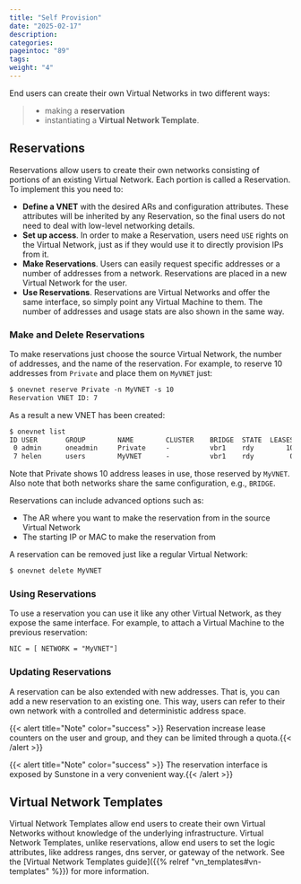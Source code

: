 ```yaml
---
title: "Self Provision"
date: "2025-02-17"
description:
categories:
pageintoc: "89"
tags:
weight: "4"
---
```


<a id="self-provision"></a>

<!--# Virtual Network Self-Provisioning -->

End users can create their own Virtual Networks in two different ways:

> - making a **reservation**
> - instantiating a **Virtual Network Template**.

<a id="vgg-vn-reservations"></a>

## Reservations

Reservations allow users to create their own networks consisting of portions of an existing Virtual Network. Each portion is called a Reservation. To implement this you need to:

- **Define a VNET** with the desired ARs and configuration attributes. These attributes will be inherited by any Reservation, so the final users do not need to deal with low-level networking details.
- **Set up access**. In order to make a Reservation, users need `USE` rights on the Virtual Network, just as if they would use it to directly provision IPs from it.
- **Make Reservations**. Users can easily request specific addresses or a number of addresses from a network. Reservations are placed in a new Virtual Network for the user.
- **Use Reservations**. Reservations are Virtual Networks and offer the same interface, so simply point any Virtual Machine to them. The number of addresses and usage stats are also shown in the same way.

### Make and Delete Reservations

To make reservations just choose the source Virtual Network, the number of addresses, and the name of the reservation. For example, to reserve 10 addresses from `Private` and place them on `MyVNET` just:

```default
$ onevnet reserve Private -n MyVNET -s 10
Reservation VNET ID: 7
```

As a result a new VNET has been created:

```default
$ onevnet list
ID USER       GROUP        NAME        CLUSTER    BRIDGE  STATE  LEASES
 0 admin      oneadmin     Private     -          vbr1    rdy        10
 7 helen      users        MyVNET      -          vbr1    rdy         0
```

Note that Private shows 10 address leases in use, those reserved by `MyVNET`. Also note that both networks share the same configuration, e.g., `BRIDGE`.

Reservations can include advanced options such as:

- The AR where you want to make the reservation from in the source Virtual Network
- The starting IP or MAC to make the reservation from

A reservation can be removed just like a regular Virtual Network:

```default
$ onevnet delete MyVNET
```

### Using Reservations

To use a reservation you can use it like any other Virtual Network, as they expose the same interface. For example, to attach a Virtual Machine to the previous reservation:

```default
NIC = [ NETWORK = "MyVNET"]
```

### Updating Reservations

A reservation can be also extended with new addresses. That is, you can add a new reservation to an existing one. This way, users can refer to their own network with a controlled and deterministic address space.

{{< alert title="Note" color="success" >}}
Reservation increase lease counters on the user and group, and they can be limited through a quota.{{< /alert >}} 

{{< alert title="Note" color="success" >}}
The reservation interface is exposed by Sunstone in a very convenient way.{{< /alert >}} 

## Virtual Network Templates

Virtual Network Templates allow end users to create their own Virtual Networks without knowledge of the underlying infrastructure. Virtual Network Templates, unlike reservations, allow end users to set the logic attributes, like address ranges, dns server, or gateway of the network. See the [Virtual Network Templates guide]({{% relref "vn_templates#vn-templates" %}}) for more information.
